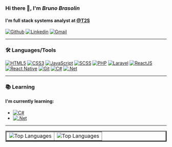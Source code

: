 ### Hi there 👋, I'm **_Bruno Brasolin_**

#### I'm full stack systems analyst at [@T2S](https://www.t2s.com.br/)

[![Github](https://img.shields.io/badge/-Github-000?style=flat-square&logo=Github&logoColor=white&link=https://github.com/BrunoBrasolin)](https://github.com/BrunoBrasolin)
[![Linkedin](https://img.shields.io/badge/-LinkedIn-blue?style=flat-square&logo=Linkedin&logoColor=white&link=https://www.linkedin.com/in/bruno-brasolin/)](https://www.linkedin.com/in/bruno-brasolin/)
[![Gmail](https://img.shields.io/badge/-Gmail-%23ea4335?style=flat-square&logo=Gmail&logoColor=white&link=mailto:brunobrasolinc@gmail.com)](mailto:brunobrasolinc@gmail.com)

---

### :hammer_and_wrench: Languages/Tools

[![HTML5](https://img.shields.io/badge/-HTML5-%23E44D27?style=flat-square&logo=html5&logoColor=ffffff)](https://www.w3schools.com/html/)
[![CSS3](https://img.shields.io/badge/-CSS3-%231572B6?style=flat-square&logo=css3&logoColor=ffffff)](https://www.w3schools.com/css/)
[![JavaScript](https://img.shields.io/badge/-JavaScript-%23efd81d?style=flat-square&logo=javascript&logoColor=000000)](https://www.w3schools.com/js/)
[![SCSS](https://img.shields.io/badge/-SCSS3-%23c76494?style=flat-square&logo=sass&logoColor=ffffff)](https://sass-lang.com/)
[![PHP](https://img.shields.io/badge/-PHP-%237377ad?style=flat-square&logo=php&logoColor=ffffff)](https://www.php.net/)
[![Laravel](https://img.shields.io/badge/-Laravel-%23f72c1f?style=flat-square&logo=laravel&logoColor=ffffff)](https://laravel.com/)
[![ReactJS](https://img.shields.io/badge/-ReactJS-%2361dafb?style=flat-square&logo=react&logoColor=000000)](https://reactjs.org/)
[![React Native](https://img.shields.io/badge/-React%20Native-%2361dafb?style=flat-square&logo=react&logoColor=000000)](https://reactnative.dev/)
[![Git](https://img.shields.io/badge/-Git-%23e84e31?style=flat-square&logo=Git&logoColor=ffffff)](https://git-scm.com/)
[![C#](https://img.shields.io/badge/-C%23-%239b6fd3?style=flat-square&logo=c-sharp&logoColor=ffffff)](https://docs.microsoft.com/pt-br/dotnet/csharp/)
[![.Net](https://img.shields.io/badge/-.Net-%23592c8c?style=flat-square&logo=dotnet&logoColor=ffffff)](https://dotnet.microsoft.com/)

---

### :books: Learning

#### I'm currently learning:
- [![C#](https://img.shields.io/badge/-C%23-000?style=flat-square&logo=c-sharp)](https://docs.microsoft.com/pt-br/dotnet/csharp/)
- [![.Net](https://img.shields.io/badge/-.Net-000?style=flat-square&logo=dotnet)](https://dotnet.microsoft.com/)

---

<table border="3">
  <tr>
    <td>
      <img src="https://github-readme-stats.vercel.app/api/top-langs/?username=BrunoBrasolin&show_icons=true&title_color=fff&icon_color=00d9ff&text_color=fff&bg_color=0d1117" alt="Top Languages" />
    </td>
    <td>
<img src="https://github-readme-stats.vercel.app/api/?username=BrunoBrasolin&show_icons=true&title_color=fff&icon_color=00d9ff&text_color=fff&bg_color=0d1117" alt="Top Languages" />
    </td>
  </tr>
</table>
  
